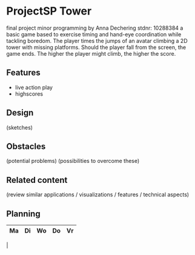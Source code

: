 # ProjectSP Tower
final project minor programming by Anna Dechering stdnr: 10288384
a basic game based to exercise timing and hand-eye coordination while tackling boredom. 
The player times the jumps of an avatar climbing a 2D tower with missing platforms. Should the player fall from the screen, the game ends. The higher the player might climb, the higher the score. 



Features 
---------
- live action play
- highscores

Design
------

(sketches)



Obstacles
----------

(potential problems)
(possibilities to overcome these)


Related content
---------------
(review similar applications / visualizations / features / technical aspects)



Planning
---------

| Ma | Di | Wo | Do | Vr | 
|:--:|:--:|:--:|:--:|:--:|
|